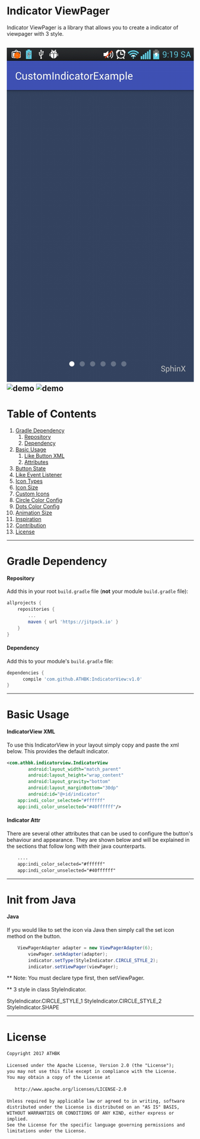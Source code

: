 # Indicator ViewPager
Indicator ViewPager is a library that allows you to create a indicator of viewpager with 3 style.

  ![demo](ScreenShots/2017-03-21-09-19-02.jpg)
  ![demo](https://image.ibb.co/m75uRF/device_2017_03_10_163900.png)
  ![demo](https://image.ibb.co/ct4A0a/device_2017_03_10_163835.png)
---

# Table of Contents

1. [Gradle Dependency](https://github.com/jd-alexander/LikeButton#gradle-dependency)
   1. [Repository](https://github.com/jd-alexander/LikeButton#repository)
   2. [Dependency](https://github.com/jd-alexander/LikeButton#dependency)
2. [Basic Usage](https://github.com/jd-alexander/LikeButton#basic-usage)
   1. [Like Button XML](https://github.com/jd-alexander/LikeButton#like-button-xml)
   2. [Attributes](https://github.com/jd-alexander/LikeButton#attributes)
3. [Button State](https://github.com/jd-alexander/LikeButton#button-state)
4. [Like Event Listener](https://github.com/jd-alexander/LikeButton#like-event-listener)
5. [Icon Types](https://github.com/jd-alexander/LikeButton#icon-types)
6. [Icon Size](https://github.com/jd-alexander/LikeButton#icon-size)
7. [Custom Icons](https://github.com/jd-alexander/LikeButton#custom-icons)
8. [Circle Color Config](https://github.com/jd-alexander/LikeButton#circle-color-config)
9. [Dots Color Config](https://github.com/jd-alexander/LikeButton#dots-color-config)
10. [Animation Size](https://github.com/jd-alexander/LikeButton#animation-size)
11. [Inspiration](https://github.com/jd-alexander/LikeButton#inspiration)
12. [Contribution](https://github.com/jd-alexander/LikeButton#contribution)
13. [License](https://github.com/jd-alexander/LikeButton#license)

   
---

# Gradle Dependency


#### Repository

Add this in your root `build.gradle` file (**not** your module `build.gradle` file):

```gradle
allprojects {
	repositories {
		...
		maven { url 'https://jitpack.io' }
	}
}
```

#### Dependency

Add this to your module's `build.gradle` file:

```gradle
dependencies {
	  compile 'com.github.ATHBK:IndicatorView:v1.0'
}
```

---

# Basic Usage

#### IndicatorView XML

To use this IndicatorView in your layout simply copy and paste the xml below. This provides the default indicator. 

```xml
<com.athbk.indicatorview.IndicatorView
        android:layout_width="match_parent"
        android:layout_height="wrap_content"
        android:layout_gravity="bottom"
        android:layout_marginBottom="30dp"
        android:id="@+id/indicator"
	app:indi_color_selected="#ffffff"
	app:indi_color_unselected="#40ffffff"/>
```
#### Indicator Attr 

There are several other attributes that can be used to configure the button's behaviour and appearance. They are shown below and will be explained in the sections that follow long with their java counterparts.

```xml
 	....
	app:indi_color_selected="#ffffff"
	app:indi_color_unselected="#40ffffff"
```
---

# Init from Java

#### Java

If you would like to set the icon via Java then simply call the set icon method on the button. 

```java
	ViewPagerAdapter adapter = new ViewPagerAdapter(6);
        viewPager.setAdapter(adapter);
        indicator.setType(StyleIndicator.CIRCLE_STYLE_2);
        indicator.setViewPager(viewPager);
```
** Note: You must declare type first, then setViewPager.

** 3 style in class StyleIndicator.

StyleIndicator.CIRCLE_STYLE_1
StyleIndicator.CIRCLE_STYLE_2
StyleIndicator.SHAPE

---
# License

    Copyright 2017 ATHBK

    Licensed under the Apache License, Version 2.0 (the "License");
    you may not use this file except in compliance with the License.
    You may obtain a copy of the License at

       http://www.apache.org/licenses/LICENSE-2.0

    Unless required by applicable law or agreed to in writing, software
    distributed under the License is distributed on an "AS IS" BASIS,
    WITHOUT WARRANTIES OR CONDITIONS OF ANY KIND, either express or implied.
    See the License for the specific language governing permissions and
    limitations under the License.
